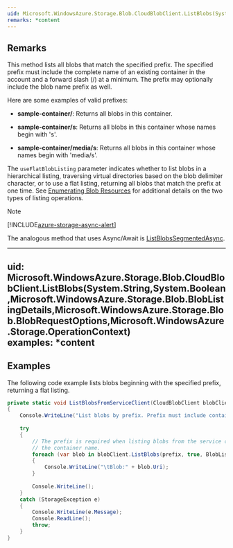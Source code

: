 ```yaml
---  
uid: Microsoft.WindowsAzure.Storage.Blob.CloudBlobClient.ListBlobs(System.String,System.Boolean,Microsoft.WindowsAzure.Storage.Blob.BlobListingDetails,Microsoft.WindowsAzure.Storage.Blob.BlobRequestOptions,Microsoft.WindowsAzure.Storage.OperationContext)  
remarks: *content  
---  
```

  
## Remarks  
 This method lists all blobs that match the specified prefix. The specified prefix must include the complete name of an existing container in the account and a forward slash (/) at a minimum. The prefix may optionally include the blob name prefix as well.  
  
 Here are some examples of valid prefixes:  
  
-   **sample-container/**: Returns all blobs in this container.  
  
-   **sample-container/s**: Returns all blobs in this container whose names begin with 's'.  
  
-   **sample-container/media/s**: Returns all blobs in this container whose names begin with 'media/s'.  
  
 The `useFlatBlobListing` parameter indicates whether to list blobs in a hierarchical listing, traversing virtual directories based on the blob delimiter character, or to use a flat listing, returning all blobs that match the prefix at one time. See [Enumerating Blob Resources](../Topic/Enumerating%20Blob%20Resources.md) for additional details on the two types of listing operations.  
  
> [!NOTE]
>  [!INCLUDE[azure-storage-async-alert](../Token/azure-storage-async-alert_md.md)]  
>   
>  The analogous method that uses Async/Await is [ListBlobsSegmentedAsync](assetId:///Overload:Microsoft.WindowsAzure.Storage.Blob.CloudBlobClient.ListBlobsSegmentedAsync?qualifyHint=False&autoUpgrade=True).  
  
---  
uid: Microsoft.WindowsAzure.Storage.Blob.CloudBlobClient.ListBlobs(System.String,System.Boolean,Microsoft.WindowsAzure.Storage.Blob.BlobListingDetails,Microsoft.WindowsAzure.Storage.Blob.BlobRequestOptions,Microsoft.WindowsAzure.Storage.OperationContext)  
examples: *content  
---  
  
## Examples  
 The following code example lists blobs beginning with the specified prefix, returning a flat listing.  
  
```c#  
private static void ListBlobsFromServiceClient(CloudBlobClient blobClient, string prefix)  
{  
    Console.WriteLine("List blobs by prefix. Prefix must include container name:");  
  
    try  
    {  
        // The prefix is required when listing blobs from the service client. The prefix must include  
        // the container name.  
        foreach (var blob in blobClient.ListBlobs(prefix, true, BlobListingDetails.None, null, null))  
        {  
            Console.WriteLine("\tBlob:" + blob.Uri);  
        }  
  
        Console.WriteLine();  
    }  
    catch (StorageException e)  
    {  
        Console.WriteLine(e.Message);  
        Console.ReadLine();  
        throw;  
    }  
}  
```